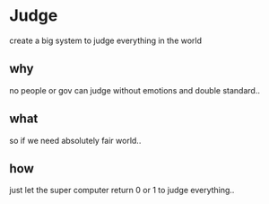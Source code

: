 # Judge
create a big system to judge everything in the world

## why
no people or gov can judge without emotions and double standard..

## what
so if we need absolutely fair world..

## how
just let the super computer return 0 or 1 to judge everything..
